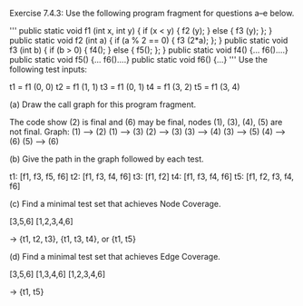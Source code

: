 Exercise 7.4.3: Use the following program fragment for questions a–e below.

'''
	public static void f1 (int x, int y)
	{
	if (x < y) { f2 (y); } else { f3 (y); };
	}
	public static void f2 (int a)
	{
	if (a % 2 == 0) { f3 (2*a); };
	}
	public static void f3 (int b)
	{
	if (b > 0) { f4(); } else { f5(); };
	}
	public static void f4() {... f6()....}
	public static void f5() {... f6()....}
	public static void f6() {...}
'''
Use the following test inputs:

t1 = f1 (0, 0)
t2 = f1 (1, 1)
t3 = f1 (0, 1)
t4 = f1 (3, 2)
t5 = f1 (3, 4)
   

(a) Draw the call graph for this program fragment.

The code show (2) is final and (6) may be final, nodes (1), (3), (4), (5) are not final. Graph: (1) --> (2) (1) --> (3) (2) --> (3) (3) --> (4) (3) --> (5) (4) --> (6) (5) --> (6)

(b) Give the path in the graph followed by each test.

t1: [f1, f3, f5, f6] t2: [f1, f3, f4, f6] t3: [f1, f2] t4: [f1, f3, f4, f6] t5: [f1, f2, f3, f4, f6]

(c) Find a minimal test set that achieves Node Coverage.
 
[3,5,6] [1,2,3,4,6]

-> {t1, t2, t3}, {t1, t3, t4}, or {t1, t5}

(d) Find a minimal test set that achieves Edge Coverage.

[3,5,6] [1,3,4,6] [1,2,3,4,6]

-> {t1, t5}


